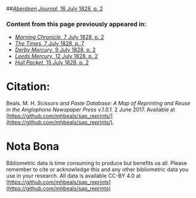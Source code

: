 ##[*Aberdeen Journal*, 16 July 1828, p. 2](https://mhbeals.github.io/sap_html/Aberdeen-Journal/Aberdeen-Journal-16-July-1828-p-2)

### Content from this page previously appeared in:
+ [*Morning Chronicle*, 7 July 1828, p. 2](https://mhbeals.github.io/sap_html/Morning-Chronicle/Morning-Chronicle-7-July-1828-p-2)
+ [*The Times*, 7 July 1828, p. 7](https://mhbeals.github.io/sap_html/The-Times/The-Times-7-July-1828-p-7)
+ [*Derby Mercury*, 9 July 1828, p. 2](https://mhbeals.github.io/sap_html/Derby-Mercury/Derby-Mercury-9-July-1828-p-2)
+ [*Leeds Mercury*, 12 July 1828, p. 2](https://mhbeals.github.io/sap_html/Leeds-Mercury/Leeds-Mercury-12-July-1828-p-2)
+ [*Hull Packet*, 15 July 1828, p. 2](https://mhbeals.github.io/sap_html/Hull-Packet/Hull-Packet-15-July-1828-p-2)
                    
# Citation: 

Beals. M. H. *Scissors and Paste Database: A Map of Reprinting and Reuse in the Anglophone Newspaper Press v.1.0.1.* 2 June 2017. Available at [https://github.com/mhbeals/sap_reprints/](https://github.com/mhbeals/sap_reprints/). 
                    
# Nota Bona

Bibliometric data is time consuming to produce but benefits us all. Please remember to cite or acknowledge this and any other bibliometric data you use in your research. All data is available CC-BY 4.0 at [https://github.com/mhbeals/sap_reprints](https://github.com/mhbeals/sap_reprints)